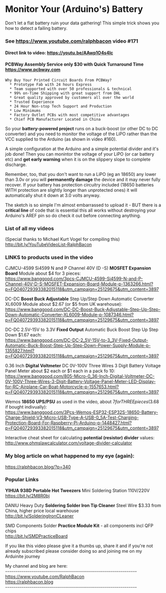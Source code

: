 # Monitor Your (Arduino's) Battery
Don't let a flat battery ruin your data gathering! This simple trick shows you how to detect a failing battery.

### See https://www.youtube.com/ralphbacon video #171
#### Direct link to video: https://youtu.be/AAwp1O4s4lc

#### PCBWay Assembly Service only $30 with Quick Turnaround Time https://www.pcbway.com
```
Why Buy Your Printed Circuit Boards From PCBWay?  
  * Prototype Fab with 24 hours Express  
  * Team supported with over 50 professionals & technical  
  * 99% on-Time Shipping with great support from DHL  
  * Great quality approved by customers all over the world  
  * Trusted Experience  
  * 24 Hour Non-stop Tech Support and Production  
  * Low Minimums  
  * Factory Outlet PCBs with most competitive advantages  
  * Chief PCB Manufacturer Located in China 
```
So your **battery-powered project** runs on a buck-boost (or other DC to DC converter) and you need to monitor the voltage of the LiPO rather than the VCC supplied to the Arduino (as shown in video #160).

A simple configuration at the Arduino and a simple potential divider and it's job done! Then you can monintor the voltage of your LiPO (or car battery etc) and **get early warning** when it is on the slippery slope to complete discharge.

Remember, too, that you don't want to run a LiPO (eg an 18650) any lower than 3.0v or you will **permanently damage** the device and it may never fully recover. If your battery has protection circuitry included (18650 batteries WITH protection are slightly longer than unprotected ones) it will automatically shut it down at 3.0 volts anyway.

The sketch is so simple I'm almost embarrassed to upload it - BUT there is a **critical line** of code that is essential this all works without destroying your Arduino's AREF pin so do check it out before connecting anything.

### List of all my videos
(Special thanks to Michael Kurt Vogel for compiling this)  
http://bit.ly/YouTubeVideoList-RalphBacon

### LINKS to products used in the video  

CJMCU-4599 Si4599 N and P Channel 40V (D -S) **MOSFET Expansion Board** Module about $4 for 3 pieces:  
https://www.banggood.com/3pcs-CJMCU-4599-Si4599-N-and-P-Channel-40V-D-S-MOSFET-Expansion-Board-Module-p-1363266.html?p=FQ040729393382015118&utm_campaign=25129675&utm_content=3897

DC-DC **Boost Buck Adjustable** Step Up/Step Down Automatic Converter XL6009 Module about $2.67 (or $5 from UK warehouse):  
https://www.banggood.com/DC-DC-Boost-Buck-Adjustable-Step-Up-Step-Down-Automatic-Converter-XL6009-Module-p-1087346.html?p=FQ040729393382015118&utm_campaign=25129675&utm_content=3897

DC-DC 2.5V-15V to 3.3V **Fixed Output** Automatic Buck Boost Step Up Step Down $1.67 each:  
https://www.banggood.com/DC-DC-2_5V-15V-to-3_3V-Fixed-Output-Automatic-Buck-Boost-Step-Up-Step-Down-Power-Supply-Module-p-1355827.html?p=FQ040729393382015118&utm_campaign=25129675&utm_content=3897

0.36 Inch **Digital Voltmeter** DC 0V-100V Three Wires 3 Digit Battery Voltage Panel Meter about $2 each or $1 each in a pack fo 10:  
https://www.banggood.com/805-Micro-0_36-Inch-Digital-Voltmeter-DC-0V-100V-Three-Wires-3-Digit-Battery-Voltage-Panel-Meter-LED-Display-for-RC-Airplane-Car-Boat-Motorcycle-p-1557653.html?p=FQ040729393382015118&utm_campaign=25129675&utm_content=3897

Wemos **18650 UPS/PSU** as used in the video, about $7 for THREE pieces ($3.68 if bought indivually):  
https://www.banggood.com/3Pcs-Wemos-ESP32-ESP32S-18650-Battery-Charge-Shield-V3-Micro-USB-Type-A-USB-0_5A-Test-Charging-Protection-Board-For-Raspberry-Pi-Arduino-p-1448427.html?p=FQ040729393382015118&utm_campaign=25129675&utm_content=3897

Interactive cheat sheet for calculating **potential (resistor) divider** values:  
http://www.ohmslawcalculator.com/voltage-divider-calculator

### My blog article on what happened to my eye (again):  
https://ralphbacon.blog/?p=340

### Popular Links  

**YIHUA 938D Portable Hot Tweezers** Mini Soldering Station 110V/220V    
https://bit.ly/2M8R0bj  

DANIU Heavy Duty **Soldering Solder Iron Tip Cleaner** Steel Wire $3.33 from China, higher price local warehouse  
http://bit.ly/SolderingIronCLeaner

SMD Components Solder **Practice Module Kit** - all components incl QFP chips  
http://bit.ly/SMDPracticeBoard

If you like this video please give it a thumbs up, share it and if you're not already subscribed please consider doing so and joining me on my Arduinite journey  

My channel and blog are here:  
\------------------------------------------------------------------  
https://www.youtube.com/RalphBacon  
https://ralphbacon.blog  
\------------------------------------------------------------------
